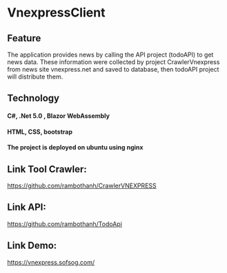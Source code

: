 # VnexpressClient
## Feature
The application provides news by calling the API project (todoAPI) to get news data. These information were collected by project CrawlerVnexpress from news site vnexpress.net and saved to database, then todoAPI project will distribute them.
## Technology
#### C#, .Net 5.0 , Blazor WebAssembly
#### HTML, CSS, bootstrap
#### The project is deployed on ubuntu using nginx
## Link Tool Crawler:
https://github.com/rambothanh/CrawlerVNEXPRESS
## Link API:
https://github.com/rambothanh/TodoApi
## Link Demo:
https://vnexpress.sofsog.com/
